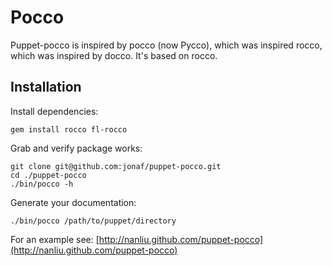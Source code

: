 # Pocco

Puppet-pocco is inspired by pocco (now Pycco), which was inspired rocco, which was inspired by docco. It's based on rocco.

## Installation

Install dependencies:

    gem install rocco fl-rocco

Grab and verify package works:

    git clone git@github.com:jonaf/puppet-pocco.git
    cd ./puppet-pocco
    ./bin/pocco -h

Generate your documentation:

    ./bin/pocco /path/to/puppet/directory

For an example see: [http://nanliu.github.com/puppet-pocco](http://nanliu.github.com/puppet-pocco)
